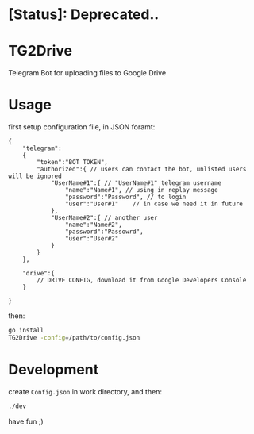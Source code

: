 # [Status]: Deprecated.. 
# TG2Drive

Telegram Bot for uploading files to Google Drive

# Usage

first setup configuration file, in JSON foramt:
```
{
    "telegram":
    {
        "token":"BOT TOKEN", 
        "authorized":{ // users can contact the bot, unlisted users will be ignored
            "UserName#1":{ // "UserName#1" telegram username
                "name":"Name#1", // using in replay message
                "password":"Password", // to login
                "user":"User#1"    // in case we need it in future
            },
            "UserName#2":{ // another user
                "name":"Name#2",
                "password":"Passowrd",
                "user":"User#2"
            }
        }
    },

    "drive":{
        // DRIVE CONFIG, download it from Google Developers Console
    }
      
}
```
then:
```bash
go install
TG2Drive -config=/path/to/config.json
```

# Development
create `Config.json` in work directory, and then:
```bash
./dev
```


have fun ;)
